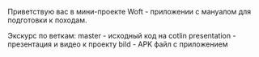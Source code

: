 Приветствую вас в мини-проекте Woft - приложении с мануалом для подготовки к походам.

Экскурс по веткам:
  master - исходный код на cotlin 
  presentation - презентация и видео к проекту
  bild - APK файл с приложением 

